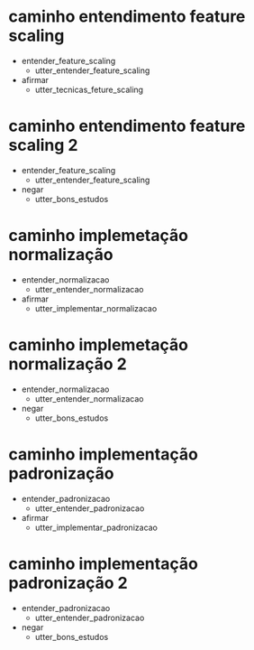 # caminho entendimento feature scaling
* entender_feature_scaling
    - utter_entender_feature_scaling
* afirmar
    - utter_tecnicas_feture_scaling

# caminho entendimento feature scaling 2
* entender_feature_scaling
    - utter_entender_feature_scaling
* negar
    - utter_bons_estudos

# caminho implemetação normalização
* entender_normalizacao
    - utter_entender_normalizacao
* afirmar
    - utter_implementar_normalizacao

# caminho implemetação normalização 2
* entender_normalizacao
    - utter_entender_normalizacao
* negar
    - utter_bons_estudos

# caminho implementação padronização
* entender_padronizacao
    - utter_entender_padronizacao
* afirmar
    - utter_implementar_padronizacao

# caminho implementação padronização 2
* entender_padronizacao
    - utter_entender_padronizacao
* negar
    - utter_bons_estudos
